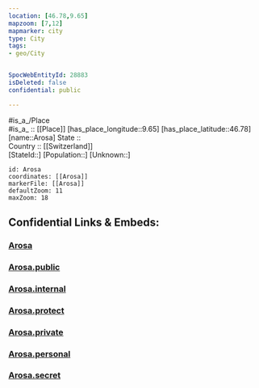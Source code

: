 ```yaml
---
location: [46.78,9.65] 
mapzoom: [7,12] 
mapmarker: city 
type: City
tags:
- geo/City


SpocWebEntityId: 28883
isDeleted: false
confidential: public

---
```

#is_a_/Place  
#is_a_ :: [[Place]] 
[has_place_longitude::9.65] 
[has_place_latitude::46.78] 
[name::Arosa] 
State ::  
Country :: [[Switzerland]]  
[StateId::] 
[Population::] 
[Unknown::] 


```leaflet
id: Arosa
coordinates: [[Arosa]] 
markerFile: [[Arosa]] 
defaultZoom: 11 
maxZoom: 18
```


## Confidential Links & Embeds: 

### [Arosa](/_Standards/Earth/Continent/Europe/Europe~Central/Switzerland/Switzerland~Cantons/Graubünden/City/Arosa.md) 

### [Arosa.public](/_public/Earth/Continent/Europe/Europe~Central/Switzerland/Switzerland~Cantons/Graubünden/City/Arosa.public.md) 

### [Arosa.internal](/_internal/Earth/Continent/Europe/Europe~Central/Switzerland/Switzerland~Cantons/Graubünden/City/Arosa.internal.md) 

### [Arosa.protect](/_protect/Earth/Continent/Europe/Europe~Central/Switzerland/Switzerland~Cantons/Graubünden/City/Arosa.protect.md) 

### [Arosa.private](/_private/Earth/Continent/Europe/Europe~Central/Switzerland/Switzerland~Cantons/Graubünden/City/Arosa.private.md) 

### [Arosa.personal](/_personal/Earth/Continent/Europe/Europe~Central/Switzerland/Switzerland~Cantons/Graubünden/City/Arosa.personal.md) 

### [Arosa.secret](/_secret/Earth/Continent/Europe/Europe~Central/Switzerland/Switzerland~Cantons/Graubünden/City/Arosa.secret.md)

